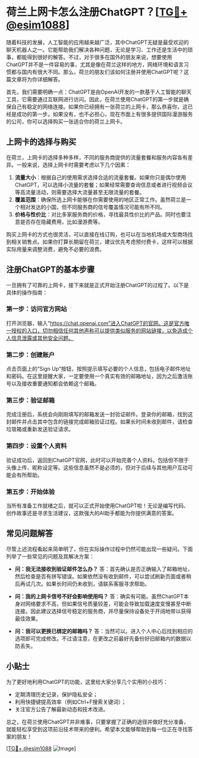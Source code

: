 # 荷兰上网卡怎么注册ChatGPT？[[TG💪+ @esim1088](https://t.me/s/esim1088)]

随着科技的发展，人工智能的应用越来越广泛，其中ChatGPT无疑是最受欢迎的聊天机器人之一。它能帮助我们解决各种问题，无论是学习、工作还是生活中的琐事，都能得到很好的解答。不过，对于很多在国外的朋友来说，想要使用ChatGPT并不是一件容易的事，尤其是像在荷兰这样的地方，网络环境和语言习惯都与国内有很大不同。那么，荷兰的朋友们该如何注册并使用ChatGPT呢？这篇文章将为你详细解答。

首先，我们需要明确一点：ChatGPT是由OpenAI开发的一款基于人工智能的聊天工具，它需要通过互联网进行访问。因此，在荷兰使用ChatGPT的第一步就是确保自己有稳定的网络连接。如果你已经拥有一张荷兰的上网卡，那么恭喜你，这已经是成功的第一步。如果没有，也不必担心，现在市面上有很多提供国际漫游服务的公司，你可以选择购买一张适合你的荷兰上网卡。

## 上网卡的选择与购买

在荷兰，上网卡的选择多种多样，不同的服务商提供的流量套餐和服务内容各有差异。一般来说，选择上网卡时需要考虑以下几个因素：

1. **流量大小**：根据自己的使用需求选择合适的流量套餐。如果你只是偶尔使用ChatGPT，可以选择小流量的套餐；如果经常需要查询信息或者进行视频会议等高流量活动，则需要选择大流量甚至无限流量的套餐。
2. **覆盖范围**：确保所选上网卡能够在你需要使用的地区正常工作。虽然荷兰是一个相对发达的小国，但不同服务商的信号覆盖情况可能有所不同。
3. **价格与性价比**：对比多家服务商的价格，寻找最具性价比的产品。同时也要注意是否存在隐藏费用，比如漫游费等。

购买上网卡的方式也很灵活，可以直接在线订购，也可以在当地机场或大型商场找到相关销售点。如果你打算长期留在荷兰，建议优先考虑预付费卡，这样可以根据实际用量来调整消费，避免不必要的浪费。

## 注册ChatGPT的基本步骤

一旦拥有了可靠的上网卡，接下来就是正式开始注册ChatGPT的过程了。以下是具体的操作指南：

### 第一步：访问官方网站

打开浏览器，输入“https://chat.openai.com”进入ChatGPT的官网。这是官方唯一授权的入口，切勿相信任何其他声称可以提供类似服务的网站链接，以免造成个人信息泄露或其他安全问题。

### 第二步：创建账户

点击页面上的“Sign Up”按钮，按照提示填写必要的个人信息，包括电子邮件地址和密码。在这里提醒大家，一定要使用一个真实有效的邮箱地址，因为之后激活账号以及接收重要通知都会依赖这个邮箱。

### 第三步：验证邮箱

完成注册后，系统会向刚刚填写的邮箱发送一封验证邮件。登录你的邮箱，找到这封邮件并点击其中包含的链接完成邮箱验证过程。如果长时间未收到邮件，请检查垃圾箱或重新发送验证请求。

### 第四步：设置个人资料

验证成功后，返回到ChatGPT官网，此时可以开始完善个人资料。包括但不限于头像上传、昵称设定等。这些信息虽然不是必须的，但对于后续与其他用户互动可能会有所帮助。

### 第五步：开始体验

当所有准备工作就绪之后，就可以正式开始使用ChatGPT啦！无论是编写代码、创作故事还是寻求生活建议，这款强大的AI助手都能为你提供满意的答案。

## 常见问题解答

尽管上述流程看起来简单明了，但在实际操作过程中仍然可能出现一些疑问。下面列举了一些常见的问题及其解决方案：

- **问：我无法接收到验证邮件怎么办？**
  答：首先确认是否正确输入了邮箱地址，然后检查是否有拼写错误。如果依然没有收到邮件，可以尝试刷新页面或者稍后再试几次。如果长时间仍未收到，请联系客服寻求帮助。

- **问：我的上网卡信号不好会影响使用吗？**
  答：确实有可能。虽然ChatGPT本身对网络要求不高，但如果信号质量较差，可能会导致加载速度变慢甚至中断连接。因此建议选择信号稳定的服务商，并尽量保持设备处于开阔地带以获得最佳效果。

- **问：我可以更换已绑定的邮箱吗？**
  答：当然可以。进入个人中心后找到相应的选项即可完成修改。不过请注意，在更改之前最好先备份好旧邮箱内的数据以防丢失。

## 小贴士

为了更好地利用ChatGPT的功能，这里给大家分享几个实用的小技巧：

- 定期清理历史记录，保护隐私安全；
- 利用快捷键提高效率（例如Ctrl+F搜索关键词）；
- 关注官方公告了解最新动态和技术改进。

总之，在荷兰使用ChatGPT并非难事，只要掌握了正确的途径并做好充分准备，就能轻松享受到这项前沿技术带来的便利。希望本文能够帮助到每一位正在寻找答案的朋友！

[[TG💪+ @esim1088](https://t.me/s/esim1088) ![Image](https://i.postimg.cc/4NQfJmqS/Snipaste-2025-05-13-00-14-12.png)]